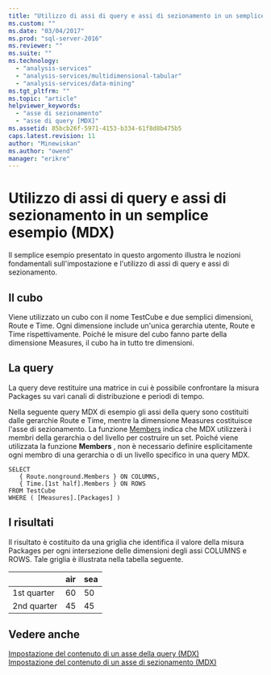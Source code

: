 ```yaml
---
title: "Utilizzo di assi di query e assi di sezionamento in un semplice esempio (MDX) | Microsoft Docs"
ms.custom: ""
ms.date: "03/04/2017"
ms.prod: "sql-server-2016"
ms.reviewer: ""
ms.suite: ""
ms.technology: 
  - "analysis-services"
  - "analysis-services/multidimensional-tabular"
  - "analysis-services/data-mining"
ms.tgt_pltfrm: ""
ms.topic: "article"
helpviewer_keywords: 
  - "asse di sezionamento"
  - "asse di query [MDX]"
ms.assetid: 85bcb26f-5971-4153-b334-61f8d8b475b5
caps.latest.revision: 11
author: "Minewiskan"
ms.author: "owend"
manager: "erikre"
---
```

# Utilizzo di assi di query e assi di sezionamento in un semplice esempio (MDX)
  Il semplice esempio presentato in questo argomento illustra le nozioni fondamentali sull'impostazione e l'utilizzo di assi di query e assi di sezionamento.  
  
## Il cubo  
 Viene utilizzato un cubo con il nome TestCube e due semplici dimensioni, Route e Time. Ogni dimensione include un'unica gerarchia utente, Route e Time rispettivamente. Poiché le misure del cubo fanno parte della dimensione Measures, il cubo ha in tutto tre dimensioni.  
  
## La query  
 La query deve restituire una matrice in cui è possibile confrontare la misura Packages su vari canali di distribuzione e periodi di tempo.  
  
 Nella seguente query MDX di esempio gli assi della query sono costituiti dalle gerarchie Route e Time, mentre la dimensione Measures costituisce l'asse di sezionamento. La funzione [Members](../../../mdx/members-set-mdx.md) indica che MDX utilizzerà i membri della gerarchia o del livello per costruire un set. Poiché viene utilizzata la funzione **Members** , non è necessario definire esplicitamente ogni membro di una gerarchia o di un livello specifico in una query MDX.  
  
```  
SELECT  
   { Route.nonground.Members } ON COLUMNS,  
   { Time.[1st half].Members } ON ROWS  
FROM TestCube  
WHERE ( [Measures].[Packages] )  
```  
  
## I risultati  
 Il risultato è costituito da una griglia che identifica il valore della misura Packages per ogni intersezione delle dimensioni degli assi COLUMNS e ROWS. Tale griglia è illustrata nella tabella seguente.  
  
||air|sea|  
|-|---------|---------|  
|1st quarter|60|50|  
|2nd quarter|45|45|  
  
## Vedere anche  
 [Impostazione del contenuto di un asse della query &#40;MDX&#41;](../../../analysis-services/multidimensional-models/mdx/specifying-the-contents-of-a-query-axis-mdx.md)   
 [Impostazione del contenuto di un asse di sezionamento &#40;MDX&#41;](../../../analysis-services/multidimensional-models/mdx/specifying-the-contents-of-a-slicer-axis-mdx.md)  
  
  